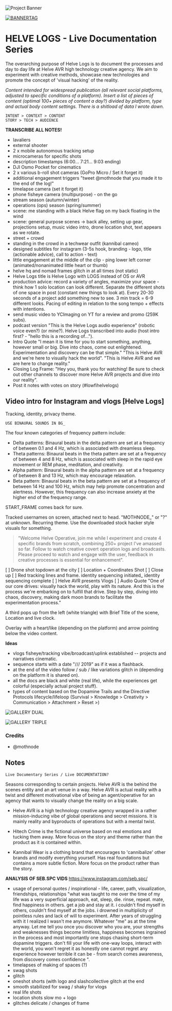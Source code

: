 ![Project Banner](/mixer-offline.png)

[![BANNERTAG](/assets/readme_visuals/helve-banner.png)](http://helve.live)

<a name="intro"></a> 
# HELVE LOGS - Live Documentation Series
The overarching purpose of Helve Logs is to document the processes and day to day life at Helve AVR high technology creative agency. We aim to experiment with creative methods, showcase new technologies and promote the concept of 'visual hacking' of the reality.

*Content intended for widespread publication (all relevant social platforms, adjusted to specific conditions of a platform). Insert a list of pieces of content (optimal 100+ pieces of content a day?) divided by platform, type and actual body content settings. There is a shitload of data I wrote down.*

```
INTENT > CONTEXT > CONTENT
STORY > TECH > AUDIENCE
```

**TRANSCRIBE ALL NOTES!**
- lavaliers
- external shooter
- 2 x mobile autonomous tracking setup
- microcameras for specific shots
- description timestamps (6:00... 7:21... 9:03 ending)
- DJI Osmo Pocket for cinematics
- 2 x various b-roll shot cameras (GoPro Micro / Set it forget it)
- additional engagement triggers "tweet @mothnode that you made it to the end of the log!"
- timelapse camera (set it forget it)
- phone fisheye camera (multipurpose) - on the go
- stream season (autumn/winter)
- operations (ops) season (spring/summer)
- scene: me standing with a black Helve flag on my back floating in the wind
- scene: general purpose scenes -> back alley, setting up gear, projections setup, music video intro, drone location shot, text appears as we rotate.
- street + crowd
- standing in the crowd in a techwear outfit (kannibal cameo)
- designed subtitles for instagram (3-5s hook, branding - logo, title (actionable advice), call to action - text)
- little engagement at the middle of the clip - ping lower left corner (animated/nonanimated little heart or thumb)
- helve hq and nomad frames glitch in at all times (not static)
- Helve Logs title is Helve Logo with LOGS instead of OS or AVR
- production advice: record a variety of angles, maximize your space - think how 1 solo location can look different. Separate the different shots of one space in post (constant new things to look at). Every 20-30 seconds of a project add something new to see. 3 min track = 6-9 different looks. Pacing of editing in relation to the song tempo + effects with intentions.
- send music video to YCImaging on YT for a review and promo (259K subs).
- podcast version "This is the Helve Logs audio experience" (robotic voice even?) (or mine?). Helve Logs transcribed into audio (host intro first? - "hello this is a recording of...").
- Intro Quote "I mean it is time for you to start something, anything, however small or big. Dive into chaos, come out enlightened. Experimentation and discovery can be that simple." "This is Helve AVR and we're here to visually hack the world". "This is Helve AVR and we are here to change reality."
- Closing Log Frame: "Hey you, thank you for watching! Be sure to check out other channels to discover more Helve AVR projects and dive into our reality". 
- Post it notes with votes on story (#lowfihelvelogs)

## Video intro for Instagram and vlogs [Helve Logs]
Tracking, identity, privacy theme.
```
USE BINAURAL SOUNDS IN BG_
```
The four known categories of frequency pattern include:

- Delta patterns: Binaural beats in the delta pattern are set at a frequency of between 0.1 and 4 Hz, which is associated with dreamless sleep.
- Theta patterns: Binaural beats in the theta pattern are set at a frequency of between 4 and 8 Hz, which is associated with sleep in the rapid eye movement or REM phase, meditation, and creativity.
- Alpha pattern: Binaural beats in the alpha pattern are set at a frequency of between 8 and 13 Hz, which may encourage relaxation.
- Beta pattern: Binaural beats in the beta pattern are set at a frequency of between 14 Hz and 100 Hz, which may help promote concentration and alertness. However, this frequency can also increase anxiety at the higher end of the frequency range.

START_FRAME comes back for sure.

Tracked usernames on screen, attached next to head. "MOTHNODE_" or "?" at unknown. Recurring theme.
Use the downloaded stock hacker style visuals for something.

> "Welcome Helve Operative, join me while I experiment and create 4 specific brands from scratch, combining 250+ project I've amassed so far. Follow to watch creative covert operation logs and broadcasts. Please proceed to watch and engage with the user, feedback in creative processes is essential for enhancement".

[ ] Drone shot topdown at the city
[ ] Location + Coordinates Shot
[ ] Close up
[ ] Red tracking lines and frame.
identity sequencing initiated_
identity sequencing complete
[ ] Helve AVR presents Vlogs
[ ] Audio Quote "One of our core drives: visually hack the world, play with its nature. And this is the process we're embarking on to fulfill that drive. Step by step, diving into chaos, discovery, making dark moon brands to facilitate the experimentation process."

A third pops up from the left (white triangle) with Brief Title of the scene, Location and live clock.

Overlay with a heart/like (depending on the platform) and arrow pointing below the video content.

**Ideas**
- vlogs fisheye/tracking vibe/broadcast/uplink established -- projects and narratives cinematic.
- sequence starts with a date "/// 2019" as if it was a flashback.
- at the end of the video follow / sub / like variations glitch in (depending on the platform it is shared on).
- all the docs are black and white (real life), while the experiences get colorful (especially actual project stuff).
- types of content based on the Dopamine Trails and the Directive Protocols lifecycle/lifeloop (Survival > Knowledge > Creativity > Communication > Attachment > Reset >)

![GALLERY DUAL](/assets/readme_visuals/vaco-dual-gallery.png)

![GALLERY TRIPLE](/assets/readme_visuals/vaco-triple-gallery.png)

<a name="credits"></a>
### Credits
+ @mothnode

## Notes
```
Live Documentary Series / Live DOCUMENTATION?
```
Seasons corresponding to certain projects. Helve AVR is the behind the scenes entity and an art venue in a way. Helve AVR is actual reality with a twist and different motivational vibe of being an agent/operative for an agency that wants to visually change the reality on a big scale.

- Helve AVR is a high technology creative agency wrapped in a rather mission-inducing vibe of global operations and secret missions. It is mainly reality and byproducts of operations but with a mental twist.

- Hitech Crime is the fictional universe based on real emotions and tucking them away. More focus on the story and theme rather than the product as it is contained within.

- Kannibal Wear is a clothing brand that encourages to 'cannibalize' other brands and modify everything yourself. Has real foundations but contains a more subtle fiction. More focus on the product rather than the story. 

**ANALYSIS OF SEB.SPC VIDS**
https://www.instagram.com/seb.spc/
- usage of personal quotes / inspirational - life, career, path, visualization, friendships, relationships
"what was taught to me over the time of my life was a very superficial approach, eat, sleep, die. rinse, repeat. mate, find happiness in others. get a job and stay at it. i couldn't find myself in others, couldn't find myself at the jobs. i drowned in multiplicity of pointless rules and lack of will to experiment. After years of struggling with it I realized I wasn't me anymore. Whatever "me" as at the time anyway. Let me tell you once you discover who you are, your strengths and weaknesses things become limitless, happiness becomes ingrained in the process and most importantly one stops chasing short-term dopamine triggers. don't fill your life with one-way loops, interact with the world, you won't regret it as honestly one cannot regret any experience however terrible it can be - from search comes awareness, from discovery comes confidence ".
- timelapses of making of spaces (?)
- swag shots
- glitch
- oneshot shorts (with logo and slashcollective glitch at the end
- smooth stabilized for swag / shaky for vlogs
- real life shots
- location shots slow mo + logo
- glitches delicate / changes of frame

